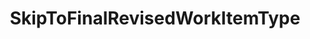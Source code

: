 ---
optionsClassName: SkipToFinalRevisedWorkItemTypeOptions
optionsClassFullName: MigrationTools.Enrichers.SkipToFinalRevisedWorkItemTypeOptions
configurationSamples:
- name: default
  description: 
  code: >-
    {
      "$type": "SkipToFinalRevisedWorkItemTypeOptions",
      "Enabled": true
    }
  sampleFor: MigrationTools.Enrichers.SkipToFinalRevisedWorkItemTypeOptions
description: missng XML code comments
className: SkipToFinalRevisedWorkItemType
typeName: ProcessorEnrichers
architecture: v2
options:
- parameterName: Enabled
  type: Boolean
  description: missng XML code comments
  defaultValue: missng XML code comments
- parameterName: RefName
  type: String
  description: missng XML code comments
  defaultValue: missng XML code comments
status: missng XML code comments
processingTarget: missng XML code comments
classFile: /src/MigrationTools/ProcessorEnrichers/WorkItemProcessorEnrichers/SkipToFinalRevisedWorkItemType.cs
optionsClassFile: /src/MigrationTools/ProcessorEnrichers/WorkItemProcessorEnrichers/SkipToFinalRevisedWorkItemTypeOptions.cs

redirectFrom: []
layout: reference
toc: true
permalink: /Reference/v2/ProcessorEnrichers/SkipToFinalRevisedWorkItemType/
title: SkipToFinalRevisedWorkItemType
categories:
- ProcessorEnrichers
- v2
notes: ''
introduction: ''

---
